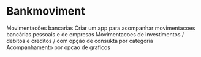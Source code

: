 # Bankmoviment
Movimentacões bancarias
Criar um app para acompanhar movimentacoes bancárias pessoais e de empresas
Movimentacoes de investimentos  / debitos e creditos / com opção de consukta por categoria
Acompanhamento por  opcao de graficos
